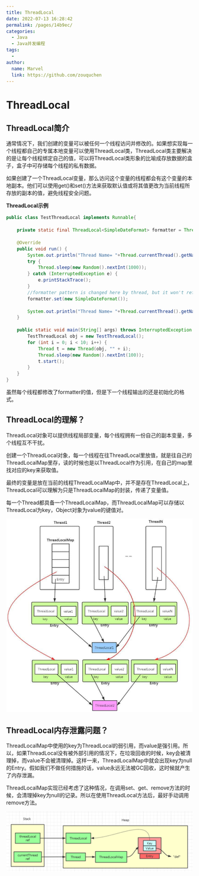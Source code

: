 ```yaml
---
title: ThreadLocal
date: 2022-07-13 16:28:42
permalink: /pages/14b9ec/
categories:
  - Java
  - Java并发编程
tags:
  - 
author: 
  name: Marvel
  link: https://github.com/zouquchen
---
```

# ThreadLocal

## ThreadLocal简介

通常情况下，我们创建的变量可以被任何一个线程访问并修改的。如果想实现每一个线程都自己的专属本地变量可以使用ThreadLocal类，ThreadLocal类主要解决的是让每个线程绑定自己的值，可以将ThreadLocal类形象的比喻成存放数据的盒子，盒子中可存储每个线程的私有数据。

如果创建了一个ThreadLocal变量，那么访问这个变量的线程都会有这个变量的本地副本。他们可以使用get()和set()方法来获取默认值或将其值更改为当前线程所存放的副本的值，避免线程安全问题。

**ThreadLocal示例**

```java
public class TestThreadLocal implements Runnable{

    private static final ThreadLocal<SimpleDateFormat> formatter = ThreadLocal.withInitial(() -> new SimpleDateFormat("yyyy MMdd HHmm"));

    @Override
    public void run() {
        System.out.println("Thread Name= "+Thread.currentThread().getName()+" default Formatter = "+formatter.get().toPattern());
        try {
            Thread.sleep(new Random().nextInt(1000));
        } catch (InterruptedException e) {
            e.printStackTrace();
        }
        //formatter pattern is changed here by thread, but it won't reflect to other threads
        formatter.set(new SimpleDateFormat());

        System.out.println("Thread Name= "+Thread.currentThread().getName()+" formatter = "+formatter.get().toPattern());
    }

    public static void main(String[] args) throws InterruptedException {
        TestThreadLocal obj = new TestThreadLocal();
        for (int i = 0; i < 10; i++) {
            Thread t = new Thread(obj, "" + i);
            Thread.sleep(new Random().nextInt(100));
            t.start();
        }
    }
}
```

虽然每个线程都修改了formatter的值，但是下一个线程输出的还是初始化的格式。



## ThreadLocal的理解？

ThreadLocal对象可以提供线程局部变量，每个线程拥有一份自己的副本变量，多个线程互不干扰。

创建一个ThreadLocal对象，每一个线程在往ThreadLocal里放值，就是往自己的ThreadLocalMap里存，读的时候也是以ThreadLocal作为引用，在自己的map里找对应的key来获取值。

最终的变量是放在当前的线程ThreadLocalMap中，并不是存在ThreadLocal上，ThreadLocal可以理解为只是ThreadLocalMap的封装，传递了变量值。

每一个Thread都具备一个ThreadLocalMap，而ThreadLocalMap可以存储以ThreadLocal为key，Object对象为value的键值对。

<img src="https://raw.githubusercontent.com/zouquchen/Images/main/imgs/threadlocal%E5%8E%9F%E7%90%86%E5%9B%BE2.png" alt="ThreadLocal数据结构" style="zoom:67%;" />

## ThreadLocal内存泄露问题？

ThreadLocalMap中使用的key为ThreadLocal的弱引用，而value是强引用。所以，如果ThreadLocal没有被外部引用的情况下，在垃圾回收的时候，key会被清理掉，而value不会被清理掉。这样一来，ThreadLocalMap中就会出现key为null的Entry。假如我们不做任何措施的话，value永远无法被GC回收，这时候就产生了内存泄漏。

ThreadLocalMap实现已经考虑了这种情况，在调用set、get、remove方法的时候，会清理掉key为null的记录。所以在使用ThreadLocal方法后，最好手动调用remove方法。

<img src="https://raw.githubusercontent.com/zouquchen/Images/main/imgs/threadlocal%E5%8E%9F%E7%90%86%E5%9B%BE.png" alt="image.png" style="zoom:67%;" />
